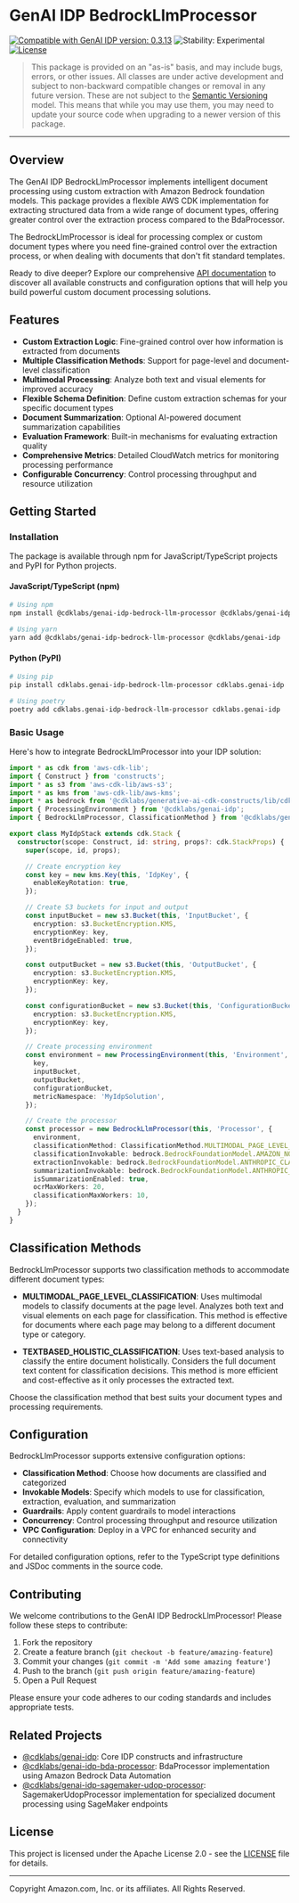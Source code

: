 # GenAI IDP BedrockLlmProcessor

[![Compatible with GenAI IDP version: 0.3.13](https://img.shields.io/badge/Compatible%20with%20GenAI%20IDP-0.3.13-brightgreen)](https://github.com/aws-solutions-library-samples/accelerated-intelligent-document-processing-on-aws/releases/tag/v0.3.13)
![Stability: Experimental](https://img.shields.io/badge/Stability-Experimental-important.svg)
[![License](https://img.shields.io/badge/License-Apache%202.0-blue.svg)](https://opensource.org/licenses/Apache-2.0)

> This package is provided on an "as-is" basis, and may include bugs, errors, or other issues.
> All classes are under active development and subject to non-backward compatible changes or removal in any
> future version. These are not subject to the [Semantic Versioning](https://semver.org/) model.
> This means that while you may use them, you may need to update your source code when upgrading to a newer version of this package.

---

## Overview

The GenAI IDP BedrockLlmProcessor implements intelligent document processing using custom extraction with Amazon Bedrock foundation models. This package provides a flexible AWS CDK implementation for extracting structured data from a wide range of document types, offering greater control over the extraction process compared to the BdaProcessor.

The BedrockLlmProcessor is ideal for processing complex or custom document types where you need fine-grained control over the extraction process, or when dealing with documents that don't fit standard templates.

Ready to dive deeper? Explore our comprehensive [API documentation](./API.md) to discover all available constructs and configuration options that will help you build powerful custom document processing solutions.

## Features

- **Custom Extraction Logic**: Fine-grained control over how information is extracted from documents
- **Multiple Classification Methods**: Support for page-level and document-level classification
- **Multimodal Processing**: Analyze both text and visual elements for improved accuracy
- **Flexible Schema Definition**: Define custom extraction schemas for your specific document types
- **Document Summarization**: Optional AI-powered document summarization capabilities
- **Evaluation Framework**: Built-in mechanisms for evaluating extraction quality
- **Comprehensive Metrics**: Detailed CloudWatch metrics for monitoring processing performance
- **Configurable Concurrency**: Control processing throughput and resource utilization

## Getting Started

### Installation

The package is available through npm for JavaScript/TypeScript projects and PyPI for Python projects.

#### JavaScript/TypeScript (npm)

```bash
# Using npm
npm install @cdklabs/genai-idp-bedrock-llm-processor @cdklabs/genai-idp

# Using yarn
yarn add @cdklabs/genai-idp-bedrock-llm-processor @cdklabs/genai-idp
```

#### Python (PyPI)

```bash
# Using pip
pip install cdklabs.genai-idp-bedrock-llm-processor cdklabs.genai-idp

# Using poetry
poetry add cdklabs.genai-idp-bedrock-llm-processor cdklabs.genai-idp
```

### Basic Usage

Here's how to integrate BedrockLlmProcessor into your IDP solution:

```typescript
import * as cdk from 'aws-cdk-lib';
import { Construct } from 'constructs';
import * as s3 from 'aws-cdk-lib/aws-s3';
import * as kms from 'aws-cdk-lib/aws-kms';
import * as bedrock from '@cdklabs/generative-ai-cdk-constructs/lib/cdk-lib/bedrock';
import { ProcessingEnvironment } from '@cdklabs/genai-idp';
import { BedrockLlmProcessor, ClassificationMethod } from '@cdklabs/genai-idp-bedrock-llm-processor';

export class MyIdpStack extends cdk.Stack {
  constructor(scope: Construct, id: string, props?: cdk.StackProps) {
    super(scope, id, props);

    // Create encryption key
    const key = new kms.Key(this, 'IdpKey', {
      enableKeyRotation: true,
    });

    // Create S3 buckets for input and output
    const inputBucket = new s3.Bucket(this, 'InputBucket', {
      encryption: s3.BucketEncryption.KMS,
      encryptionKey: key,
      eventBridgeEnabled: true,
    });

    const outputBucket = new s3.Bucket(this, 'OutputBucket', {
      encryption: s3.BucketEncryption.KMS,
      encryptionKey: key,
    });

    const configurationBucket = new s3.Bucket(this, 'ConfigurationBucket', {
      encryption: s3.BucketEncryption.KMS,
      encryptionKey: key,
    });

    // Create processing environment
    const environment = new ProcessingEnvironment(this, 'Environment', {
      key,
      inputBucket,
      outputBucket,
      configurationBucket,
      metricNamespace: 'MyIdpSolution',
    });

    // Create the processor
    const processor = new BedrockLlmProcessor(this, 'Processor', {
      environment,
      classificationMethod: ClassificationMethod.MULTIMODAL_PAGE_LEVEL_CLASSIFICATION,
      classificationInvokable: bedrock.BedrockFoundationModel.AMAZON_NOVA_PRO_V1,
      extractionInvokable: bedrock.BedrockFoundationModel.ANTHROPIC_CLAUDE_3_5_SONNET_V2_0,
      summarizationInvokable: bedrock.BedrockFoundationModel.ANTHROPIC_CLAUDE_3_5_SONNET_V2_0,
      isSummarizationEnabled: true,
      ocrMaxWorkers: 20,
      classificationMaxWorkers: 10,
    });
  }
}
```

## Classification Methods

BedrockLlmProcessor supports two classification methods to accommodate different document types:

- **MULTIMODAL_PAGE_LEVEL_CLASSIFICATION**: Uses multimodal models to classify documents at the page level. Analyzes both text and visual elements on each page for classification. This method is effective for documents where each page may belong to a different document type or category.

- **TEXTBASED_HOLISTIC_CLASSIFICATION**: Uses text-based analysis to classify the entire document holistically. Considers the full document text content for classification decisions. This method is more efficient and cost-effective as it only processes the extracted text.

Choose the classification method that best suits your document types and processing requirements.

## Configuration

BedrockLlmProcessor supports extensive configuration options:

- **Classification Method**: Choose how documents are classified and categorized
- **Invokable Models**: Specify which models to use for classification, extraction, evaluation, and summarization
- **Guardrails**: Apply content guardrails to model interactions
- **Concurrency**: Control processing throughput and resource utilization
- **VPC Configuration**: Deploy in a VPC for enhanced security and connectivity

For detailed configuration options, refer to the TypeScript type definitions and JSDoc comments in the source code.

## Contributing

We welcome contributions to the GenAI IDP BedrockLlmProcessor! Please follow these steps to contribute:

1. Fork the repository
2. Create a feature branch (`git checkout -b feature/amazing-feature`)
3. Commit your changes (`git commit -m 'Add some amazing feature'`)
4. Push to the branch (`git push origin feature/amazing-feature`)
5. Open a Pull Request

Please ensure your code adheres to our coding standards and includes appropriate tests.

## Related Projects

- [@cdklabs/genai-idp](../idp): Core IDP constructs and infrastructure
- [@cdklabs/genai-idp-bda-processor](../idp-bda-processor): BdaProcessor implementation using Amazon Bedrock Data Automation
- [@cdklabs/genai-idp-sagemaker-udop-processor](../idp-sagemaker-udop-processor): SagemakerUdopProcessor implementation for specialized document processing using SageMaker endpoints

## License

This project is licensed under the Apache License 2.0 - see the [LICENSE](LICENSE) file for details.

---

Copyright Amazon.com, Inc. or its affiliates. All Rights Reserved.
